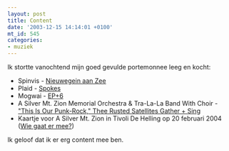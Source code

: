```yaml
---
layout: post
title: Content
date: '2003-12-15 14:14:01 +0100'
mt_id: 545
categories:
- muziek
---
```

Ik stortte vanochtend mijn goed gevulde portemonnee leeg en kocht:

<ul>
<li>Spinvis - <a href="http://www.excelsior-recordings.com/recordings/96067.htm">Nieuwegein aan Zee</a></li>
<li>Plaid - <a href="http://www.warprecords.com/spokes/">Spokes</a></li>
<li>Mogwai - <a href="http://www.simbiotic.info/mogwai/index.html?cmd=viewitem&set_item=846">EP+6</a></li>
<li>A Silver Mt. Zion Memorial Orchestra & Tra-La-La Band With Choir - <a href="http://www.cstrecords.com/html/cst027main.html">"This Is Our Punk-Rock," Thee Rusted Satellites Gather + Sing</a></li>
<li>Kaartje voor A Silver Mt. Zion in Tivoli De Helling op 20 februari 2004 (<a href="http://www.terminal.nl/tivoli2004/agenda/cu.asp?production_id=629">Wie gaat er mee?</a>)</li>
</ul>

Ik geloof dat ik er erg content mee ben.
